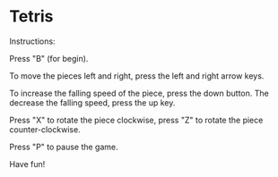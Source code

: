 # Tetris

Instructions:

Press "B" (for begin).

To move the pieces left and right, press the left and right arrow keys.

To increase the falling speed of the piece, press the down button. The decrease the falling speed, press the up key.

Press "X" to rotate the piece clockwise, press "Z" to rotate the piece counter-clockwise.

Press "P" to pause the game.

Have fun!
